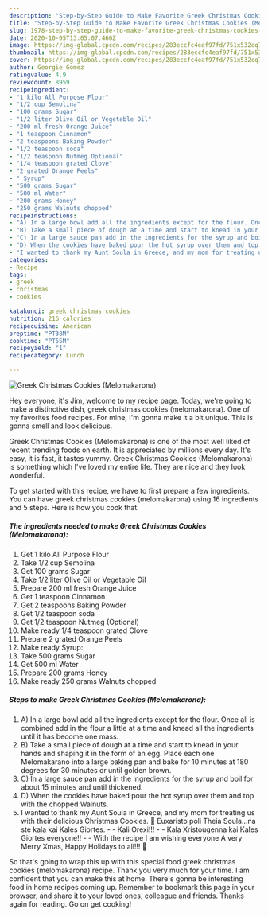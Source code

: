 ```yaml
---
description: "Step-by-Step Guide to Make Favorite Greek Christmas Cookies (Melomakarona)"
title: "Step-by-Step Guide to Make Favorite Greek Christmas Cookies (Melomakarona)"
slug: 1978-step-by-step-guide-to-make-favorite-greek-christmas-cookies-melomakarona
date: 2020-10-05T13:05:07.466Z
image: https://img-global.cpcdn.com/recipes/283eccfc4eaf97fd/751x532cq70/greek-christmas-cookies-melomakarona-recipe-main-photo.jpg
thumbnail: https://img-global.cpcdn.com/recipes/283eccfc4eaf97fd/751x532cq70/greek-christmas-cookies-melomakarona-recipe-main-photo.jpg
cover: https://img-global.cpcdn.com/recipes/283eccfc4eaf97fd/751x532cq70/greek-christmas-cookies-melomakarona-recipe-main-photo.jpg
author: Georgie Gomez
ratingvalue: 4.9
reviewcount: 8959
recipeingredient:
- "1 kilo All Purpose Flour"
- "1/2 cup Semolina"
- "100 grams Sugar"
- "1/2 liter Olive Oil or Vegetable Oil"
- "200 ml fresh Orange Juice"
- "1 teaspoon Cinnamon"
- "2 teaspoons Baking Powder"
- "1/2 teaspoon soda"
- "1/2 teaspoon Nutmeg Optional"
- "1/4 teaspoon grated Clove"
- "2 grated Orange Peels"
- " Syrup"
- "500 grams Sugar"
- "500 ml Water"
- "200 grams Honey"
- "250 grams Walnuts chopped"
recipeinstructions:
- "A) In a large bowl add all the ingredients except for the flour. Once all is combined add in the flour a little at a time and knead all the ingredients until it has become one mass."
- "B) Take a small piece of dough at a time and start to knead in your hands and shaping it in the form of an egg. Place each one Melomakarano into a large baking pan and bake for 10 minutes at 180 degrees for 30 minutes or until golden brown."
- "C) In a large sauce pan add in the ingredients for the syrup and boil for about 15 minutes and until thickened."
- "D) When the cookies have baked pour the hot syrup over them and top with the chopped Walnuts."
- "I wanted to thank my Aunt Soula in Greece, and my mom for treating us with their delicious Christmas Cookies. 🙂 Euxaristo poli Theia Soula…na ste kala kai Kales Giortes.  Kali Orexi!!!   Kala Xristougenna kai Kales Giortes everyone!!  With the recipe I am wishing everyone A very Merry Xmas, Happy Holidays to all!!! 🙂"
categories:
- Recipe
tags:
- greek
- christmas
- cookies

katakunci: greek christmas cookies 
nutrition: 216 calories
recipecuisine: American
preptime: "PT38M"
cooktime: "PT55M"
recipeyield: "1"
recipecategory: Lunch

---
```



![Greek Christmas Cookies (Melomakarona)](https://img-global.cpcdn.com/recipes/283eccfc4eaf97fd/751x532cq70/greek-christmas-cookies-melomakarona-recipe-main-photo.jpg)

Hey everyone, it's Jim, welcome to my recipe page. Today, we're going to make a distinctive dish, greek christmas cookies (melomakarona). One of my favorites food recipes. For mine, I'm gonna make it a bit unique. This is gonna smell and look delicious.

Greek Christmas Cookies (Melomakarona) is one of the most well liked of recent trending foods on earth. It is appreciated by millions every day. It's easy, it is fast, it tastes yummy. Greek Christmas Cookies (Melomakarona) is something which I've loved my entire life. They are nice and they look wonderful.




To get started with this recipe, we have to first prepare a few ingredients. You can have greek christmas cookies (melomakarona) using 16 ingredients and 5 steps. Here is how you cook that.

<!--inarticleads1-->

##### The ingredients needed to make Greek Christmas Cookies (Melomakarona):

1. Get 1 kilo All Purpose Flour
1. Take 1/2 cup Semolina
1. Get 100 grams Sugar
1. Take 1/2 liter Olive Oil or Vegetable Oil
1. Prepare 200 ml fresh Orange Juice
1. Get 1 teaspoon Cinnamon
1. Get 2 teaspoons Baking Powder
1. Get 1/2 teaspoon soda
1. Get 1/2 teaspoon Nutmeg (Optional)
1. Make ready 1/4 teaspoon grated Clove
1. Prepare 2 grated Orange Peels
1. Make ready  Syrup:
1. Take 500 grams Sugar
1. Get 500 ml Water
1. Prepare 200 grams Honey
1. Make ready 250 grams Walnuts chopped




<!--inarticleads2-->

##### Steps to make Greek Christmas Cookies (Melomakarona):

1. A) In a large bowl add all the ingredients except for the flour. Once all is combined add in the flour a little at a time and knead all the ingredients until it has become one mass.
1. B) Take a small piece of dough at a time and start to knead in your hands and shaping it in the form of an egg. Place each one Melomakarano into a large baking pan and bake for 10 minutes at 180 degrees for 30 minutes or until golden brown.
1. C) In a large sauce pan add in the ingredients for the syrup and boil for about 15 minutes and until thickened.
1. D) When the cookies have baked pour the hot syrup over them and top with the chopped Walnuts.
1. I wanted to thank my Aunt Soula in Greece, and my mom for treating us with their delicious Christmas Cookies. 🙂 Euxaristo poli Theia Soula…na ste kala kai Kales Giortes. -  - Kali Orexi!!!  -  - Kala Xristougenna kai Kales Giortes everyone!! -  - With the recipe I am wishing everyone A very Merry Xmas, Happy Holidays to all!!! 🙂




So that's going to wrap this up with this special food greek christmas cookies (melomakarona) recipe. Thank you very much for your time. I am confident that you can make this at home. There's gonna be interesting food in home recipes coming up. Remember to bookmark this page in your browser, and share it to your loved ones, colleague and friends. Thanks again for reading. Go on get cooking!
